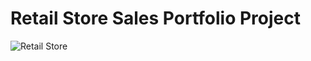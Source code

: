 # Retail Store Sales Portfolio Project

![Retail Store](https://images.pexels.com/photos/264636/pexels-photo-264636.jpeg)

